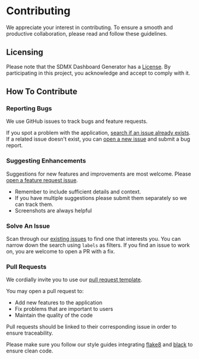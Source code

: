 # Contributing

We appreciate your interest in contributing. To ensure a smooth and productive collaboration, please read and follow these guidelines.

## Licensing

Please note that the SDMX Dashboard Generator has a [License](LICENCE.pdf). By participating in this project, you acknowledge and accept to comply with it.

## How To Contribute

### Reporting Bugs

We use GitHub issues to track bugs and feature requests.

If you spot a problem with the application, [search if an issue already exists](https://github.com/bis-med-it/SDMX-dashboard-generator/issues). If a related issue doesn't exist, you can [open a new issue](https://github.com/bis-med-it/SDMX-dashboard-generator/issues/new/choose) and submit a bug report.

### Suggesting Enhancements

Suggestions for new features and improvements are most welcome. Please [open a feature request issue](https://github.com/bis-med-it/SDMX-dashboard-generator/issues/new/choose).

- Remember to include sufficient details and context.
- If you have multiple suggestions please submit them separately so we can track them.
- Screenshots are always helpful

### Solve An Issue

Scan through our [existing issues](https://github.com/bis-med-it/SDMX-dashboard-generator/issues) to find one that interests you. You can narrow down the search using `labels` as filters.
If you find an issue to work on, you are welcome to open a PR with a fix.

### Pull Requests

We cordially invite you to use our [pull request template](/.github/PULL_REQUEST_TEMPLATE/pull_request_template.md).

You may open a pull request to:

- Add new features to the application
- Fix problems that are important to users
- Maintain the quality of the code

Pull requests should be linked to their corresponding issue in order to ensure traceability.

Please make sure you follow our style guides integrating [flake8](https://flake8.pycqa.org/en/latest/) and [black](https://black.readthedocs.io/en/stable/index.html) to ensure clean code.
